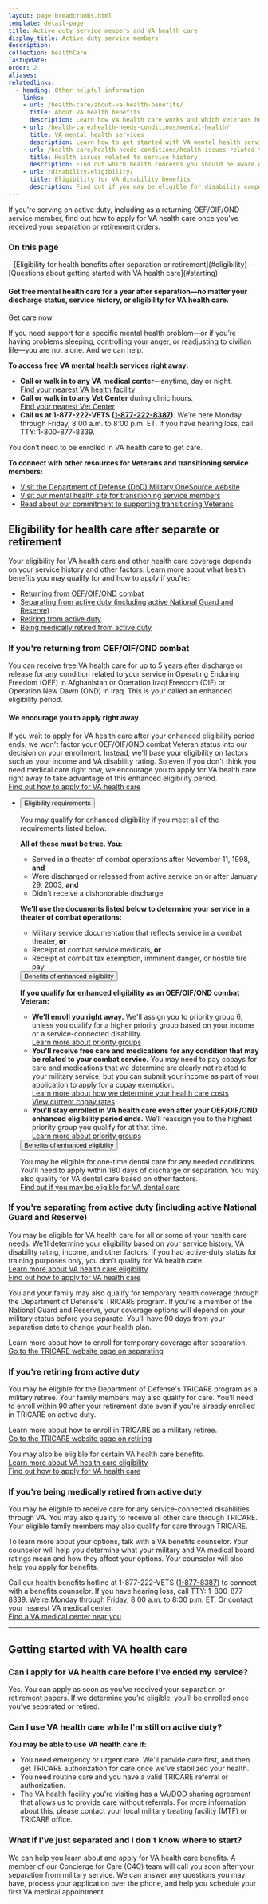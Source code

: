 ```yaml
---
layout: page-breadcrumbs.html
template: detail-page
title: Active duty service members and VA health care
display_title: Active duty service members
description: 
collection: healthCare
lastupdate: 
order: 2
aliases:
relatedlinks:
  - heading: Other helpful information
    links:
    - url: /health-care/about-va-health-benefits/
      title: About VA health benefits
      description: Learn how VA health care works and which Veterans health care services we cover.
    - url: /health-care/health-needs-conditions/mental-health/
      title: VA mental health services
      description: Learn how to get started with VA mental health services for posttraumatic stress disorder (PTSD), psychological effects of military sexual trauma (MST), depression, grief, anxiety, and other needs. 
    - url: /health-care/health-needs-conditions/health-issues-related-to-service-era/
      title: Health issues related to service history
      description: Find out which health concerns you should be aware of depending on when and where you served.
    - url: /disability/eligibility/
      title: Eligibility for VA disability benefits
      description: Find out if you may be eligible for disability compensation for a service-connected disability.
---
```


<div class="va-introtext">

If you're serving on active duty, including as a returning OEF/OIF/OND service member, find out how to apply for VA health care once you've received your separation or retirement orders.

</div>

<h3>On this page</h3>
- [Eligibility for health benefits after separation or retirement](#eligibility)
- [Questions about getting started with VA health care](#starting)

<div class="usa-alert usa-alert-info">
<div class="usa-alert-body">
<h4 class="usa-alert-heading">Get free mental health care for a year after separation—no matter your discharge status, service history, or eligibility for VA health care.</h4>
<a id="mental-health-expander-link">Get care now</a>
<div id="mental-health-expander-content" class="expander-content expander-content-closed">
<div class="expander-content-inner usa-alert-text vads-u-margin-top--1p5">

If you need support for a specific mental health problem—or if you’re having problems sleeping, controlling your anger, or readjusting to civilian life—you are not alone. And we can help.

**To access free VA mental health services right away:**
- **Call or walk in to any VA medical center**—anytime, day or night. <br>
<a href="https://www.va.gov/find-locations/?zoomLevel=4&page=1&address=&facilityType=health&serviceType">Find your nearest VA health facility</a>
- **Call or walk in to any Vet Center** during clinic hours. <br>
<a href="https://www.va.gov/find-locations/?zoomLevel=4&page=1&address=&facilityType=health&serviceType">Find your nearest Vet Center</a>
- **Call us at 1-877-222-VETS (<a href="tel:+18772228387">1-877-222-8387</a>).** We’re here Monday through Friday, 8:00 a.m. to 8:00 p.m. ET. If you have hearing loss, call TTY: 1-800-877-8339.

You don’t need to be enrolled in VA health care to get care.

**To connect with other resources for Veterans and transitioning service members:**
- <a href="https://www.militaryonesource.mil/">Visit the Department of Defense (DoD) Military OneSource website</a>
- <a href="https://www.mentalhealth.va.gov/transitioning-service/programs.asp">Visit our mental health site for transitioning service members</a>
- <a href="https://www.whitehouse.gov/presidential-actions/presidential-executive-order-supporting-veterans-transition-uniformed-service-civilian-life/">Read about our commitment to supporting transitioning Veterans</a>

</div>
</div>
</div>
</div>

<span id="eligibility"></span>
## Eligibility for health care after separate or retirement

Your eligibility for VA health care and other health care coverage depends on your service history and other factors. Learn more about what health benefits you may qualify for and how to apply if you're:
- [Returning from OEF/OIF/OND combat](#oef-oif-ond)
- [Separating from active duty (including active National Guard and Reserve)](#separating)
- [Retiring from active duty](#retiring)
- [Being medically retired from active duty](#medically-retired)

<span id="oef-oif-ond"></span>
### If you're returning from OEF/OIF/OND combat

You can receive free VA health care for up to 5 years after discharge or release for any condition related to your service in Operating Enduring Freedom (OEF) in Afghanistan or Operation Iraqi Freedom (OIF) or Operation New Dawn (OND) in Iraq. This is your called an enhanced eligibility period.

#### We encourage you to apply right away 
If you wait to apply for VA health care after your enhanced eligibility period ends, we won't factor your OEF/OIF/OND combat Veteran status into our decision on your enrollment. Instead, we'll base your eligibility on factors such as your income and VA disability rating. So even if you don't think you need medical care right now, we encourage you to apply for VA health care right away to take advantage of this enhanced eligibility period. <br>
[Find out how to apply for VA health care](/health-care/apply)

<div class="usa-accordion">
<ul class="usa-unstyled-list">
<li>
<button class="usa-button-unstyled usa-accordion-button" aria-controls="eligibility">Eligibility requirements</button>
<div id="eligibility" class="usa-accordion-content">

You may qualify for enhanced eligibility if you meet all of the requirements listed below.

<b>All of these must be true. You:</b>
- Served in a theater of combat operations after November 11, 1998, <b>and</b>
- Were discharged or released from active service on or after January 29, 2003, <b>and</b>
- Didn't receive a dishonorable discharge

<b>We'll use the documents listed below to determine your service in a theater of combat operations:</b>
- Military service documentation that reflects service in a combat theater, <b>or</b>
- Receipt of combat service medicals, <b>or</b>
- Receipt of combat tax exemption, imminent danger, or hostile fire pay

</div>
</li>
<button class="usa-button-unstyled usa-accordion-button" aria-controls="enhanced">Benefits of enhanced eligibility</button>
<div id="enhanced" class="usa-accordion-content">

<b>If you qualify for enhanced eligibility as an OEF/OIF/OND combat Veteran:</b>
- <b>We'll enroll you right away.</b> We'll assign you to priority group 6, unless you qualify for a higher priority group based on your income or a service-connected disability. <br>
[Learn more about priority groups](https://www.va.gov/health-care/eligibility/#priority-groups)
- <b>You'll receive free care and medications for any condition that may be related to your combat service.</b> You may need to pay copays for care and medications that we determine are clearly not related to your military service, but you can submit your income as part of your application to apply for a copay exemption. <br>
[Learn more about how we determine your health care costs](https://www.va.gov/HEALTHBENEFITS/cost/index.asp) <br>
[View current copay rates](https://www.va.gov/HEALTHBENEFITS/cost/copays.asp)
- <b>You'll stay enrolled in VA health care even after your OEF/OIF/OND enhanced eligibility period ends.</b> We’ll reassign you to the highest priority group you qualify for at that time. <br>
[Learn more about priority groups](https://www.va.gov/health-care/eligibility/#priority-groups)

</div>
</li>
<button class="usa-button-unstyled usa-accordion-button" aria-controls="dental">Benefits of enhanced eligibility</button>
<div id="dental" class="usa-accordion-content">

You may be eligible for one-time dental care for any needed conditions. You'll need to apply within 180 days of discharge or separation. You may also qualify for VA dental care based on other factors. <br>
[Find out if you may be eligible for VA dental care](/health-care/about-va-health-benefits/dental-care/)

</div>
</li>
</ul>

<span id="separating"></span>
### If you're separating from active duty (including active National Guard and Reserve)

You may be eligible for VA health care for all or some of your health care needs. We'll determine your eligibility based on your service history, VA disability rating, income, and other factors. If you had active-duty status for training purposes only, you don’t qualify for VA health care.<br>
[Learn more about VA health care eligibility](/health-care/eligibility) <br>
[Find out how to apply for VA health care](/health-care/apply)

You and your family may also qualify for temporary health coverage through the Department of Defense's TRICARE program. If you're a member of the National Guard and Reserve, your coverage options will depend on your military status before you separate. You'll have 90 days from your separation date to change your health plan.

Learn more about how to enroll for temporary coverage after separation. <br>
[Go to the TRICARE website page on separating](https://tricare.mil/LifeEvents/Separating)

<span id="retiring"></span>
### If you're retiring from active duty

You may be eligible for the Department of Defense's TRICARE program as a military retiree. Your family members may also qualify for care. You'll need to enroll within 90 after your retirement date even if you're already enrolled in TRICARE on active duty.

Learn more about how to enroll in TRICARE as a military retiree. <br>
[Go to the TRICARE website page on retiring](https://tricare.mil/LifeEvents/Retiring)

You may also be eligible for certain VA health care benefits. <br>
[Learn more about VA health care eligibility](/health-care/eligibility) <br>
[Find out how to apply for VA health care](/health-care/apply)

<span id="medically-retired"></span>
### If you're being medically retired from active duty

You may be eligible to receive care for any service-connected disabilities through VA. You may also qualify to receive all other care through TRICARE. Your eligible family members may also qualify for care through TRICARE. 

To learn more about your options, talk with a VA benefits counselor. Your counselor will help you determine what your military and VA medical board ratings mean and how they affect your options. Your counselor will also help you apply for benefits.

Call our health benefits hotline at 1-877-222-VETS (<a href="tel:+18778387">1-877-8387</a>) to connect with a benefits counselor.  If you have hearing loss, call TTY: 1-800-877-8339. We're Monday through Friday, 8:00 a.m. to 8:00 p.m. ET. Or contact your nearest VA medical center. <br>
[Find a VA medical center near you](/find-locations/?zoomLevel=4&page=1&address=&facilityType=health&serviceType)

------

<span id="starting"></span>
## Getting started with VA health care

### Can I apply for VA health care before I've ended my service?

Yes. You can apply as soon as you’ve received your separation or retirement papers. If we determine you’re eligible, you’ll be enrolled once you’ve separated or retired.

### Can I use VA health care while I'm still on active duty?

<b>You may be able to use VA health care if:</b>

- You need emergency or urgent care. We'll provide care first, and then get TRICARE authorization for care once we've stabilized your health. <br>
- You need routine care and you have a valid TRICARE referral or authorization.
- The VA health facility you're visiting has a VA/DOD sharing agreement that allows us to provide care without referrals. For more information about this, please contact your local military treating facility (MTF) or TRICARE office.

### What if I've just separated and I don't know where to start?

We can help you learn about and apply for VA health care benefits. A member of our Concierge for Care (C4C) team will call you soon after your separation from military service. We can answer any questions you may have, process your application over the phone, and help you schedule your first VA medical appointment.

<script type="text/javascript">
  // Toggle the expandable crisis info
  document.getElementById('crisis-expander-link')
    .addEventListener('click', function () {
      document.getElementById('crisis-expander-content').classList.toggle('expander-content-closed');
    });
</script>
